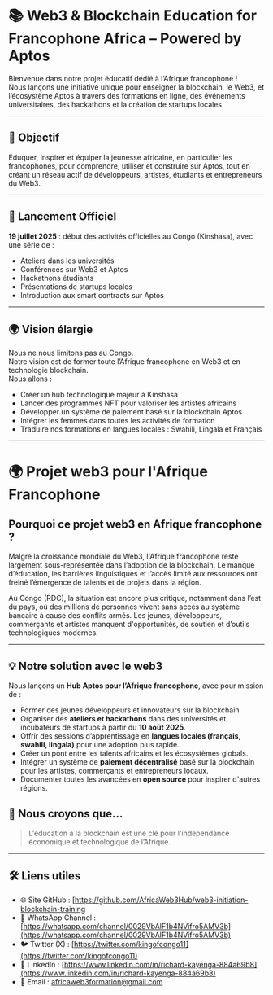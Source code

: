 # 📚 Web3 & Blockchain Education for Francophone Africa – Powered by Aptos

Bienvenue dans notre projet éducatif dédié à l’Afrique francophone !  
Nous lançons une initiative unique pour enseigner la blockchain, le Web3, et l’écosystème Aptos à travers des formations en ligne, des événements universitaires, des hackathons et la création de startups locales.

---

## 🚀 Objectif
Éduquer, inspirer et équiper la jeunesse africaine, en particulier les francophones, pour comprendre, utiliser et construire sur Aptos, tout en créant un réseau actif de développeurs, artistes, étudiants et entrepreneurs du Web3.

---

## 📆 Lancement Officiel
**19 juillet 2025** : début des activités officielles au Congo (Kinshasa), avec une série de :
- Ateliers dans les universités
- Conférences sur Web3 et Aptos
- Hackathons étudiants
- Présentations de startups locales
- Introduction aux smart contracts sur Aptos

---

## 🌍 Vision élargie

Nous ne nous limitons pas au Congo.  
Notre vision est de former toute l’Afrique francophone en Web3 et en technologie blockchain.  
Nous allons :
- Créer un hub technologique majeur à Kinshasa
- Lancer des programmes NFT pour valoriser les artistes africains
- Développer un système de paiement basé sur la blockchain Aptos
- Intégrer les femmes dans toutes les activités de formation
- Traduire nos formations en langues locales : Swahili, Lingala et Français

---

# 🌍 Projet web3 pour l'Afrique Francophone

## Pourquoi ce projet web3 en Afrique francophone ?

Malgré la croissance mondiale du Web3, l'Afrique francophone reste largement sous-représentée dans l’adoption de la blockchain. Le manque d’éducation, les barrières linguistiques et l’accès limité aux ressources ont freiné l’émergence de talents et de projets dans la région.

Au Congo (RDC), la situation est encore plus critique, notamment dans l’est du pays, où des millions de personnes vivent sans accès au système bancaire à cause des conflits armés. Les jeunes, développeurs, commerçants et artistes manquent d'opportunités, de soutien et d’outils technologiques modernes.

---

## 💡 Notre solution avec le web3 

Nous lançons un **Hub Aptos pour l’Afrique francophone**, avec pour mission de :

- Former des jeunes développeurs et innovateurs sur la blockchain
- Organiser des **ateliers et hackathons** dans des universités et incubateurs de startups à partir du **10 août 2025**.
- Offrir des sessions d’apprentissage en **langues locales (français, swahili, lingala)** pour une adoption plus rapide.
- Créer un pont entre les talents africains et les écosystèmes globals.
- Intégrer un système de **paiement décentralisé** basé sur la blockchain pour les artistes, commerçants et entrepreneurs locaux.
- Documenter toutes les avancées en **open source** pour inspirer d'autres régions.
## 🧠 Nous croyons que...

> L'éducation à la blockchain est une clé pour l'indépendance économique et technologique de l’Afrique.


---
## 🛠 Liens utiles

- 🌐 Site GitHub : [https://github.com/AfricaWeb3Hub/web3-initiation-blockchain-training
- 📱 WhatsApp Channel : [https://whatsapp.com/channel/0029VbAlF1b4NVifro5AMV3b](https://whatsapp.com/channel/0029VbAlF1b4NVifro5AMV3b)
- 🐦 Twitter (X) : [https://twitter.com/kingofcongo11](https://twitter.com/kingofcongo11)
- 💼 LinkedIn : [https://www.linkedin.com/in/richard-kayenga-884a69b8](https://www.linkedin.com/in/richard-kayenga-884a69b8)
- 📩 Email : africaweb3formation@gmail.com